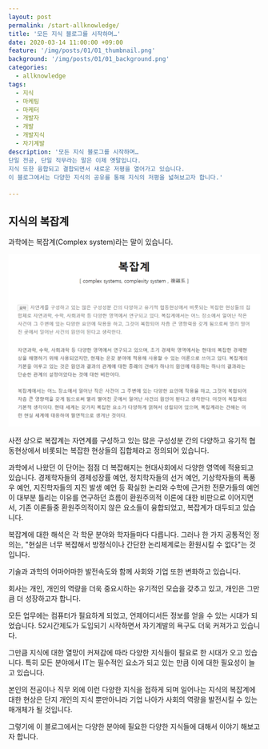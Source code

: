 ```yaml
---
layout: post
permalink: /start-allknowledge/
title: '모든 지식 블로그를 시작하며…'
date: 2020-03-14 11:00:00 +09:00
feature: '/img/posts/01/01_thumbnail.png'
background: '/img/posts/01/01_background.png'
categories:
  - allknowledge
tags:
  - 지식
  - 마케팅
  - 마케터
  - 개발자
  - 개발
  - 개발지식
  - 자기계발
description: '모든 지식 블로그를 시작하며…
단일 전공, 단일 직무라는 말은 이제 옛말입니다.
지식 또한 융합되고 결합되면서 새로운 저평을 열어가고 있습니다.
이 블로그에서는 다양한 지식의 공유를 통해 지식의 저평을 넓혀보고자 합니다.'

---
```


## 지식의 복잡계

과학에는 복잡계(Complex system)라는 말이 있습니다.

![language](/img/posts/01/01.png)

사전 상으로 복잡계는 자연계를 구성하고 있는 많은 구성성분 간의 다양하고 유기적 협동현상에서 비롯되는 복잡한 현상들의 집합체라고 정의되어 있습니다.

과학에서 나왔던 이 단어는 점점 더 복잡해지는 현대사회에서 다양한 영역에 적용되고 있습니다. 경제학자들의 경제성장률 예언, 정치학자들의 선거 예언, 기상학자들의 폭풍우 예언, 지진학자들의 지진 발생 예언 등 확실한 논리와 수학에 근거한 전문가들의 예언이 대부분 틀리는 이유를 연구하던 흐름이 환원주의적 이론에 대한 비판으로 이어지면서, 기존 이론들중 환원주의적이지 않은 요소들이 융합되었고, 복잡계가 대두되고 있습니다.

복잡계에 대한 해석은 각 학문 분야와 학자들마다 다릅니다. 그러나 한 가지 공통적인 정의는, "현실은 너무 복잡해서 방정식이나 간단한 논리체계로는 환원시킬 수 없다"는 것입니다.

기술과 과학의 어마어마한 발전속도와 함께 사회와 기업 또한 변화하고 있습니다.

회사는 개인, 개인의 역량을 더욱 중요시하는 유기적인 모습을 갖추고 있고, 개인은 그만큼 더 성장하고자 합니다.

모든 업무에는 컴퓨터가 필요하게 되었고, 언제어디서든 정보를 얻을 수 있는 시대가 되었습니다. 52시간제도가 도입되기 시작하면서 자기계발의 욕구도 더욱 커져가고 있습니다.

그만큼 지식에 대한 열망이 커져감에 따라 다양한 지식들이 필요로 한 시대가 오고 있습니다. 특히 모든 분야에서 IT는 필수적인 요소가 되고 있는 만큼 이에 대한 필요성이 늘고 있습니다.

본인의 전공이나 직무 외에 이런 다양한 지식을 접하게 되며 일어나는 지식의 복잡계에 대한 현상은 단지 개인의 지식 뿐만아니라 기업 나아가 사회의 역량을 발전시킬 수 있는 매개체가 될 것입니다.

그렇기에 이 블로그에서는 다양한 분야에 필요한 다양한 지식들에 대해서 이야기 해보고자 합니다.
